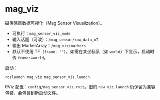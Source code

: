 # mag_viz

磁传感器数据可视化（Mag Sensor Visualization）。

- 可执行：`mag_sensor_viz_node`
- 输入话题（可改）：`/mag_sensor/raw_data_mT`
- 输出 MarkerArray：`/mag_viz/markers`
- 默认不使用 TF（`frame: ""`），如需在某坐标系（如 `world`）下显示，启动时传 `frame:=world`。

启动：

```
roslaunch mag_viz mag_sensor_viz.launch
```

RViz 配置：`config/mag_sensor_viz.rviz`。旧的 `raw_viz.launch` 仍保留为兼容包装，会包含到新启动文件。
